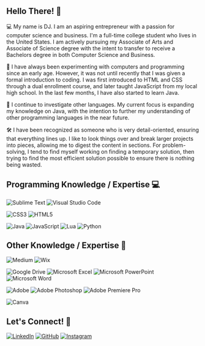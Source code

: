 ## Hello There! 👋

💻 My name is DJ. I am an aspiring entrepreneur with a passion for computer science and business. I'm a full-time college student who lives in the United States. I am actively pursuing my Associate of Arts and Associate of Science degree with the intent to transfer to receive a Bachelors degree in both Computer Science and Business.

🧠 I have always been experimenting with computers and programming since an early age. However, it was not until recently that I was given a formal introduction to coding. I was first introduced to HTML and CSS through a dual enrollment course, and later taught JavaScript from my local high school. In the last few months, I have also started to learn Java.

🌱 I continue to investigate other languages. My current focus is expanding my knowledge on Java, with the intention to further my understanding of other programming languages in the near future.

🛠️ I have been recognized as someone who is very detail-oriented, ensuring that everything lines up. I like to look things over and break larger projects into pieces, allowing me to digest the content in sections. For problem-solving, I tend to find myself working on finding a temporary solution, then trying to find the most efficient solution possible to ensure there is nothing being wasted.

<!-- ## Featured Publications 📰


## Featured Projects 📂-->


## Programming Knowledge / Expertise 💻
![Sublime Text](https://img.shields.io/badge/sublime_text-%23575757.svg?style=for-the-badge&logo=sublime-text&logoColor=important) ![Visual Studio Code](https://img.shields.io/badge/Visual%20Studio%20Code-0078d7.svg?style=for-the-badge&logo=visual-studio-code&logoColor=white)

![CSS3](https://img.shields.io/badge/css3-%231572B6.svg?style=for-the-badge&logo=css3&logoColor=white) ![HTML5](https://img.shields.io/badge/html5-%23E34F26.svg?style=for-the-badge&logo=html5&logoColor=white)

![Java](https://img.shields.io/badge/java-%23ED8B00.svg?style=for-the-badge&logo=openjdk&logoColor=white) ![JavaScript](https://img.shields.io/badge/javascript-%23323330.svg?style=for-the-badge&logo=javascript&logoColor=%23F7DF1E) ![Lua](https://img.shields.io/badge/lua-%232C2D72.svg?style=for-the-badge&logo=lua&logoColor=white) ![Python](https://img.shields.io/badge/python-3670A0?style=for-the-badge&logo=python&logoColor=ffdd54)


## Other Knowledge / Expertise 🔖
  ![Medium](https://img.shields.io/badge/Medium-12100E?style=for-the-badge&logo=medium&logoColor=white) ![Wix](https://img.shields.io/badge/wix-000?style=for-the-badge&logo=wix&logoColor=white)

  ![Google Drive](https://img.shields.io/badge/Google%20Drive-4285F4?style=for-the-badge&logo=googledrive&logoColor=white) ![Microsoft Excel](https://img.shields.io/badge/Microsoft_Excel-217346?style=for-the-badge&logo=microsoft-excel&logoColor=white) ![Microsoft PowerPoint](https://img.shields.io/badge/Microsoft_PowerPoint-B7472A?style=for-the-badge&logo=microsoft-powerpoint&logoColor=white) ![Microsoft Word](https://img.shields.io/badge/Microsoft_Word-2B579A?style=for-the-badge&logo=microsoft-word&logoColor=white)
  
  ![Adobe](https://img.shields.io/badge/adobe-%23FF0000.svg?style=for-the-badge&logo=adobe&logoColor=white) ![Adobe Photoshop](https://img.shields.io/badge/adobe%20photoshop-%2331A8FF.svg?style=for-the-badge&logo=adobe%20photoshop&logoColor=white) ![Adobe Premiere Pro](https://img.shields.io/badge/Adobe%20Premiere%20Pro-9999FF.svg?style=for-the-badge&logo=Adobe%20Premiere%20Pro&logoColor=white)
  
  ![Canva](https://img.shields.io/badge/Canva-%2300C4CC.svg?style=for-the-badge&logo=Canva&logoColor=white)


## Let's Connect! 📡
[![LinkedIn](https://img.shields.io/badge/linkedin-%230077B5.svg?style=for-the-badge&logo=linkedin&logoColor=white)](https://www.linkedin.com/in/davidlordjr/) [![GitHub](https://img.shields.io/badge/github-%23121011.svg?style=for-the-badge&logo=github&logoColor=white)](https://github.com/dlord1410) [![Instagram](https://img.shields.io/badge/Instagram-%23E4405F.svg?style=for-the-badge&logo=Instagram&logoColor=white)](https://www.instagram.com/dlord1410/)
